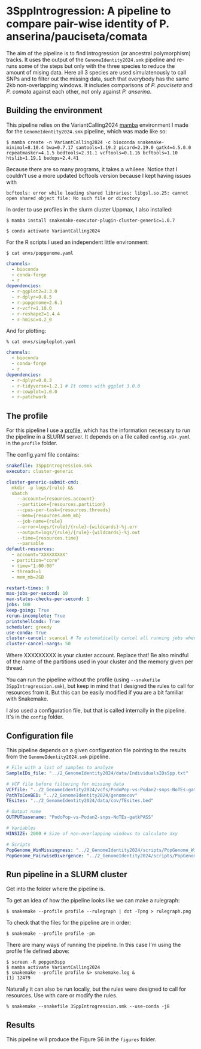 # 3SppIntrogression: A pipeline to compare pair-wise identity of P. anserina/pauciseta/comata

The aim of the pipeline is to find introgression (or ancestral polymorphism) tracks. It uses the output of the `GenomeIdentity2024.smk` pipeline and re-runs some of the steps but only with the three species to reduce the amount of mising data. Here all 3 species are used simulatenously to call SNPs and to filter out the missing data, such that everybody has the same 2kb non-overlapping windows. It includes comparisons of *P. pauciseta* and *P. comata* against each other, not only against *P. anserina*.

## Building the environment

This pipeline relies on the VariantCalling2024 [mamba](https://mamba.readthedocs.io/en/latest/user_guide/mamba.html) environment I made for the `GenomeIdentity2024.smk` pipeline, which was made like so:

    $ mamba create -n VariantCalling2024 -c bioconda snakemake-minimal=8.10.4 bwa=0.7.17 samtools=1.19.2 picard=2.19.0 gatk4=4.5.0.0 repeatmasker=4.1.5 bedtools=2.31.1 vcftools=0.1.16 bcftools=1.10 htslib=1.19.1 bedops=2.4.41

Because there are so many programs, it takes a whileee. Notice that I couldn't use a more updated bcftools version because I kept having issues with 

    bcftools: error while loading shared libraries: libgsl.so.25: cannot open shared object file: No such file or directory

In order to use profiles in the slurm cluster Uppmax, I also installed:

    $ mamba install snakemake-executor-plugin-cluster-generic=1.0.7

    $ conda activate VariantCalling2024

For the R scripts I used an independent little environment:

    $ cat envs/popgenome.yaml
```yaml
channels:
  - bioconda
  - conda-forge
  - r
dependencies:
  - r-ggplot2=3.3.0
  - r-dplyr=0.8.5
  - r-popgenome=2.6.1
  - r-vcfr=1.10.0
  - r-reshape2=1.4.4
  - r-hmisc=4.2_0
```

And for plotting:

    % cat envs/simpleplot.yaml
```yaml
channels:
  - bioconda
  - conda-forge
  - r
dependencies:
  - r-dplyr=0.8.3
  - r-tidyverse=1.2.1 # It comes with ggplot 3.0.0
  - r-cowplot=1.0.0
  - r-patchwork
```

## The profile

For this pipeline I use a [profile](https://snakemake.readthedocs.io/en/stable/executing/cli.html#profiles), which has the information necessary to run the pipeline in a SLURM server. It depends on a file called `config.v8+.yaml` in the `profile` folder.

The config.yaml file contains:

```yaml
snakefile: 3SppIntrogression.smk
executor: cluster-generic

cluster-generic-submit-cmd:
  mkdir -p logs/{rule} &&
  sbatch
    --account={resources.account}
    --partition={resources.partition}
    --cpus-per-task={resources.threads}
    --mem={resources.mem_mb}
    --job-name={rule}
    --error=logs/{rule}/{rule}-{wildcards}-%j.err
    --output=logs/{rule}/{rule}-{wildcards}-%j.out
    --time={resources.time}
    --parsable
default-resources:
  - account="XXXXXXXXX"
  - partition="core"
  - time="1:00:00"
  - threads=1
  - mem_mb=2GB

restart-times: 0
max-jobs-per-second: 10
max-status-checks-per-second: 1
jobs: 100
keep-going: True
rerun-incomplete: True
printshellcmds: True
scheduler: greedy
use-conda: True
cluster-cancel: scancel # To automatically cancel all running jobs when you cancel the main Snakemake process 
cluster-cancel-nargs: 50
```

Where XXXXXXXXX is your cluster account. Replace that! Be also mindful of the name of the partitions used in your cluster and the memory given per thread.

You can run the pipeline without the profile (using `--snakefile 3SppIntrogression.smk`), but keep in mind that I designed the rules to call for resources from it. But this can be easily modified if you are a bit familiar with Snakemake.

I also used a configuration file, but that is called internally in the pipeline. It's in the `config` folder.

## Configuration file

This pipeline depends on a given configuration file pointing to the results from the `GenomeIdentity2024.smk` pipeline.

```yaml
# File with a list of samples to analyze
SampleIDs_file: "../2_GenomeIdentity2024/data/IndividualsIDsSpp.txt"

# VCF file before filtering for missing data
VCFfile: "../2_GenomeIdentity2024/vcfs/PodoPop-vs-Podan2-snps-NoTEs-gatkPASS.vcf.gz"
PathToCovBED: "../2_GenomeIdentity2024/genomecov"
TEsites: "../2_GenomeIdentity2024/data/cov/TEsites.bed"

# Output name
OUTPUTbasename: "PodoPop-vs-Podan2-snps-NoTEs-gatkPASS"

# Variables
WINSIZE: 2000 # Size of non-overlapping windows to calculate dxy

# Scripts
PopGenome_WinMissingness: "../2_GenomeIdentity2024/scripts/PopGenome_WinMissingness.R"
PopGenome_PairwiseDivergence: "../2_GenomeIdentity2024/scripts/PopGenome_PairwiseDivergence.R"
```

## Run pipeline in a SLURM cluster

Get into the folder where the pipeline is. 

To get an idea of how the pipeline looks like we can make a rulegraph:

    $ snakemake --profile profile --rulegraph | dot -Tpng > rulegraph.png

To check that the files for the pipeline are in order:

    $ snakemake --profile profile -pn

There are many ways of running the pipeline. In this case I'm using the profile file defined above:

    $ screen -R popgen3spp
    $ mamba activate VariantCalling2024
    $ snakemake --profile profile &> snakemake.log &
    [1] 12479

Naturally it can also be run locally, but the rules were designed to call for resources. Use with care or modify the rules.

    % snakemake --snakefile 3SppIntrogression.smk --use-conda -j8

## Results

This pipeline will produce the Figure S6 in the `figures` folder.